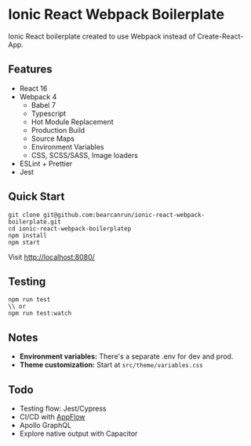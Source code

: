 # Ionic React Webpack Boilerplate

Ionic React boilerplate created to use Webpack instead of Create-React-App. 

## Features

* React 16
* Webpack 4
    * Babel 7
    * Typescript
    * Hot Module Replacement
    * Production Build
    * Source Maps
    * Environment Variables
    * CSS, SCSS/SASS, Image loaders
* ESLint + Prettier
* Jest

## Quick Start
```
git clone git@github.com:bearcanrun/ionic-react-webpack-boilerplate.git
cd ionic-react-webpack-boilerplatep
npm install
npm start
```

Visit [http://localhost:8080/](http://localhost:8080/)

## Testing

```
npm run test
\\ or
npm run test:watch

```

## Notes

- **Environment variables:** There's a separate .env for dev and prod.
- **Theme customization:** Start at `src/theme/variables.css`

## Todo

- Testing flow: Jest/Cypress
- CI/CD with [AppFlow](https://ionicframework.com/docs/appflow/quickstart)
- Apollo GraphQL
- Explore native output with Capacitor

